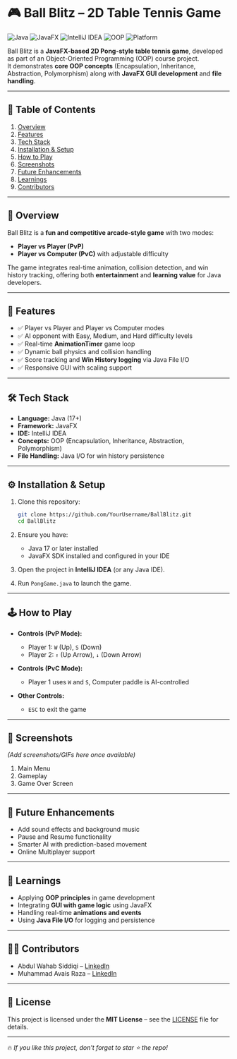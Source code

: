 # 🎮 Ball Blitz – 2D Table Tennis Game  

![Java](https://img.shields.io/badge/Java-17-orange?logo=java&logoColor=white)
![JavaFX](https://img.shields.io/badge/JavaFX-GUI-blue?logo=java&logoColor=white)
![IntelliJ IDEA](https://img.shields.io/badge/IDE-IntelliJ%20IDEA-purple?logo=intellij-idea&logoColor=white)
![OOP](https://img.shields.io/badge/Concepts-OOP-green)
![Platform](https://img.shields.io/badge/Platform-Desktop-lightgrey)

Ball Blitz is a **JavaFX-based 2D Pong-style table tennis game**, developed as part of an Object-Oriented Programming (OOP) course project.  
It demonstrates **core OOP concepts** (Encapsulation, Inheritance, Abstraction, Polymorphism) along with **JavaFX GUI development** and **file handling**.  

---

## 📌 Table of Contents
1. [Overview](#overview)  
2. [Features](#features)  
3. [Tech Stack](#tech-stack)  
4. [Installation & Setup](#installation--setup)  
5. [How to Play](#how-to-play)  
6. [Screenshots](#screenshots)  
7. [Future Enhancements](#future-enhancements)  
8. [Learnings](#learnings)  
9. [Contributors](#contributors)  

---

## 🔹 Overview
Ball Blitz is a **fun and competitive arcade-style game** with two modes:  
- **Player vs Player (PvP)**  
- **Player vs Computer (PvC)** with adjustable difficulty  

The game integrates real-time animation, collision detection, and win history tracking, offering both **entertainment** and **learning value** for Java developers.  

---

## 🎯 Features
- ✅ Player vs Player and Player vs Computer modes  
- ✅ AI opponent with Easy, Medium, and Hard difficulty levels  
- ✅ Real-time **AnimationTimer** game loop  
- ✅ Dynamic ball physics and collision handling  
- ✅ Score tracking and **Win History logging** via Java File I/O  
- ✅ Responsive GUI with scaling support  

---

## 🛠️ Tech Stack
- **Language:** Java (17+)  
- **Framework:** JavaFX  
- **IDE:** IntelliJ IDEA  
- **Concepts:** OOP (Encapsulation, Inheritance, Abstraction, Polymorphism)  
- **File Handling:** Java I/O for win history persistence  

---

## ⚙️ Installation & Setup
1. Clone this repository:  
   ```bash
   git clone https://github.com/YourUsername/BallBlitz.git
   cd BallBlitz
2. Ensure you have:  
   - Java 17 or later installed  
   - JavaFX SDK installed and configured in your IDE  

3. Open the project in **IntelliJ IDEA** (or any Java IDE).  
4. Run `PongGame.java` to launch the game.  

---

## 🕹️ How to Play
- **Controls (PvP Mode):**  
  - Player 1: `W` (Up), `S` (Down)  
  - Player 2: `↑` (Up Arrow), `↓` (Down Arrow)  

- **Controls (PvC Mode):**  
  - Player 1 uses `W` and `S`, Computer paddle is AI-controlled  

- **Other Controls:**  
  - `ESC` to exit the game  

---

## 📸 Screenshots
_(Add screenshots/GIFs here once available)_  

1. Main Menu  
2. Gameplay  
3. Game Over Screen  

---

## 🚀 Future Enhancements
- Add sound effects and background music  
- Pause and Resume functionality  
- Smarter AI with prediction-based movement  
- Online Multiplayer support  

---

## 📘 Learnings
- Applying **OOP principles** in game development  
- Integrating **GUI with game logic** using JavaFX  
- Handling real-time **animations and events**  
- Using **Java File I/O** for logging and persistence  

---

## 👨‍💻 Contributors
- Abdul Wahab Siddiqi – [LinkedIn](https://www.linkedin.com/)  
- Muhammad Avais Raza – [LinkedIn](https://www.linkedin.com/)  

---

## 📄 License
This project is licensed under the **MIT License** – see the [LICENSE](./LICENSE) file for details.

---

🔥 *If you like this project, don’t forget to star ⭐ the repo!*  
